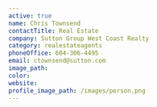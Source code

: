 ```yaml
---
active: true
name: Chris Townsend
contactTitle: Real Estate
company: Sutton Group West Coast Realty
category: realestateagents
phoneOffice: 604-306-4495
email: ctownsend@sutton.com
image_path:
color:
website:
profile_image_path: /images/person.png
---
```



